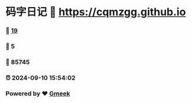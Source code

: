 # 码字日记 :link: https://cqmzgg.github.io 
### :page_facing_up: [19](https://cqmzgg.github.io/tag.html) 
### :speech_balloon: 5 
### :hibiscus: 85745 
### :alarm_clock: 2024-09-10 15:54:02 
### Powered by :heart: [Gmeek](https://github.com/Meekdai/Gmeek)
